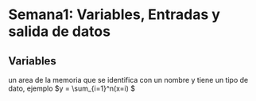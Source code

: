 # Semana1: Variables, Entradas y salida de datos 
## Variables
un area de la memoria que se identifica con un nombre y tiene un tipo de dato, ejemplo
$y = \sum_{i=1}^n(x=i) $
